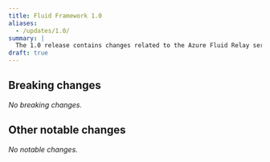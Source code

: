 ```yaml
---
title: Fluid Framework 1.0
aliases:
  - /updates/1.0/
summary: |
  The 1.0 release contains changes related to the Azure Fluid Relay service.
draft: true
---
```


## Breaking changes

*No breaking changes.*

## Other notable changes

*No notable changes.*
